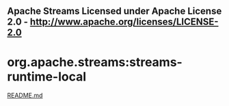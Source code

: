 Apache Streams
Licensed under Apache License 2.0 - http://www.apache.org/licenses/LICENSE-2.0
--------------------------------------------------------------------------------

org.apache.streams:streams-runtime-local
========================================

[README.md](src/site/markdown/index.md "README")
